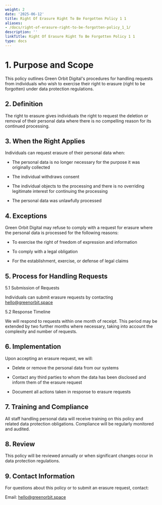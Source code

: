 ```yaml
---
weight: 2
date: '2025-06-12'
title: Right Of Erasure Right To Be Forgotten Policy 1 1
aliases:
- /docs/right-of-erasure-right-to-be-forgotten-policy_1_1/
description: ''
linkTitle: Right Of Erasure Right To Be Forgotten Policy 1 1
type: docs
---
```


# 1. Purpose and Scope

This policy outlines Green Orbit Digital's procedures for handling requests from individuals who wish to exercise their right to erasure (right to be forgotten) under data protection regulations.

## 2. Definition

The right to erasure gives individuals the right to request the deletion or removal of their personal data where there is no compelling reason for its continued processing.

## 3. When the Right Applies

Individuals can request erasure of their personal data when:

- The personal data is no longer necessary for the purpose it was originally collected

- The individual withdraws consent

- The individual objects to the processing and there is no overriding legitimate interest for continuing the processing

- The personal data was unlawfully processed

## 4. Exceptions

Green Orbit Digital may refuse to comply with a request for erasure where the personal data is processed for the following reasons:

- To exercise the right of freedom of expression and information

- To comply with a legal obligation

- For the establishment, exercise, or defense of legal claims

## 5. Process for Handling Requests

5.1 Submission of Requests

Individuals can submit erasure requests by contacting hello@greenorbit.space

5.2 Response Timeline

We will respond to requests within one month of receipt. This period may be extended by two further months where necessary, taking into account the complexity and number of requests.

## 6. Implementation

Upon accepting an erasure request, we will:

- Delete or remove the personal data from our systems

- Contact any third parties to whom the data has been disclosed and inform them of the erasure request

- Document all actions taken in response to erasure requests

## 7. Training and Compliance

All staff handling personal data will receive training on this policy and related data protection obligations. Compliance will be regularly monitored and audited.

## 8. Review

This policy will be reviewed annually or when significant changes occur in data protection regulations.

## 9. Contact Information

For questions about this policy or to submit an erasure request, contact:

Email: hello@greenorbit.space
